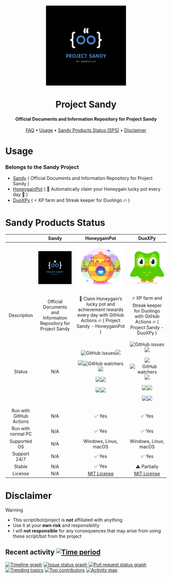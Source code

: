 <p align="center">
<img src="Img/Sandy/SmallLogo.png"/>            
</p>
<h1 align="center">Project Sandy</h1>
<h4 align="center">Official Documents and Information Repository for Project Sandy</h4>
</p>
<p align="center">
  <a href="Docs/Sandy/FAQ.md">FAQ</a> 
  •
  <a href="#usage">Usage</a>        
  •
  <a href="#sandy-products-status">Sandy Products Status (SPS)</a>        
  •
  <a href="#disclaimer">Disclaimer</a>
</p>

# Usage
### Belongs to the Sandy Project

- [Sandy](https://github.com/gorouflex/Sandy/) ( Official Documents and Information Repository for Project Sandy )
- [HoneygainPot](https://github.com/gorouflex/HoneygainPot/) ( 🐝 Automatically claim your Honeygain lucky pot every day 🍯 )
- [DuoXPy](https://github.com/gorouflex/DuoXPy/) ( ⚡️ XP farm and Streak keeper for Duolingo 🔥 )

# Sandy Products Status

|  | Sandy | HoneygainPot | DuoXPy |
|    :---:     |    :---:   |    :---:   |    :---:   |
|   |  <img src="Img/Sandy/SmallLogo.png"/>   | <img src="Img/HoneygainPot/SmallLogo.png"/>  | <img src="Img/DuoXPy/duo.svg"/>
| Description | Official Documents and Information Repository for Project Sandy | 🐝 Claim Honeygain’s lucky pot and achievement rewards every day with GitHub Actions 🔥 ( Project Sandy - HoneygainPot ) | ⚡️ XP farm and Streak keeper for Duolingo with GitHub Actions 🔥 ( Project Sandy - DuoXPy ) |
| Status | N/A | <p align="center"><img alt="GitHub issues" src="https://img.shields.io/github/issues/gorouflex/HoneygainPot?style=flat"><img src="https://img.shields.io/github/forks/gorouflex/HoneygainPot?style=flat"></p><p align="center"><img src="https://img.shields.io/github/stars/gorouflex/HoneygainPot?style=flat"><img alt="GitHub watchers" src="https://img.shields.io/github/watchers/gorouflex/HoneygainPot?style=flat"><img src="https://img.shields.io/github/contributors/gorouflex/HoneygainPot?style=flat"><a href="https://github.com/gorouflex/HoneygainPot/actions/workflows/codeql.yml"></p><p align="center"><img src="https://github.com/gorouflex/HoneygainPot/actions/workflows/codeql.yml/badge.svg"></a><a href="https://github.com/gorouflex/HoneygainPot/actions/workflows/cl.yml"><img src="https://github.com/gorouflex/HoneygainPot/actions/workflows/cl.yml/badge.svg"></a><a href="https://github.com/gorouflex/HoneygainPot/actions/workflows/daily.yml"></p><p align="center"><img src="https://github.com/gorouflex/HoneygainPot/actions/workflows/daily.yml/badge.svg"></a><a href="https://github.com/gorouflex/HoneygainPot/actions/workflows/manual.yml"><img src="https://github.com/gorouflex/HoneygainPot/actions/workflows/manual.yml/badge.svg"></a></p> | <p align="center"><img alt="GitHub issues" src="https://img.shields.io/github/issues/gorouflex/DuoXPy?style=flat"><img src="https://img.shields.io/github/forks/gorouflex/DuoXPy?style=flat"></p><p align="center"><img src="https://img.shields.io/github/stars/gorouflex/DuoXPy?style=flat"><img alt="GitHub watchers" src="https://img.shields.io/github/watchers/gorouflex/DuoXPy?style=flat"><img src="https://img.shields.io/github/contributors/gorouflex/DuoXPy?style=flat"><a href="https://github.com/gorouflex/DuoXPy/actions/workflows/codeql.yml"></p><p align="center"><img src="https://github.com/gorouflex/DuoXPy/actions/workflows/codeql.yml/badge.svg"></a><a href="https://github.com/gorouflex/DuoXPy/actions/workflows/cl.yml"><img src="https://github.com/gorouflex/DuoXPy/actions/workflows/cl.yml/badge.svg"></a><a href="https://github.com/gorouflex/DuoXPy/actions/workflows/daily.yml"></p><p align="center"><img src="https://github.com/gorouflex/DuoXPy/actions/workflows/daily.yml/badge.svg"></a><a href="https://github.com/gorouflex/DuoXPy/actions/workflows/manual.yml"><img src="https://github.com/gorouflex/DuoXPy/actions/workflows/manual.yml/badge.svg"></a></p> |
| Run with GitHub Actions | N/A | ✅ Yes | ✅ Yes |
| Run with normal PC | N/A | ✅ Yes | ✅ Yes |
| Supported OS | N/A | Windows, Linux, macOS | Windows, Linux, macOS |
| Support 24/7 | N/A | ✅ Yes | ✅ Yes |
| Stable | N/A | ✅ Yes | ⚠️ Partially |
| License | N/A | [MIT License](https://mit-license.org/) | [MIT License](https://mit-license.org/) |

# Disclaimer

> [!WARNING]
>
> - This script/bot/project is **not** affiliated with anything 
> - Use it at your **own risk** and responsibility
> - I will **not responsible** for any consequences that may arise from using these script/bot from the project

## Recent activity [![Time period](https://images.repography.com/44739709/gorouflex/Sandy/recent-activity/an3FJkJgAVnWqVv40zBjmjHq8PtTFc7YHBuLtpqSmJo/bu9SAte2as-7VXC8Rn4KsTtQ9LcrSEpBoc_W7aBqibQ_badge.svg)](https://repography.com)
[![Timeline graph](https://images.repography.com/44739709/gorouflex/Sandy/recent-activity/an3FJkJgAVnWqVv40zBjmjHq8PtTFc7YHBuLtpqSmJo/bu9SAte2as-7VXC8Rn4KsTtQ9LcrSEpBoc_W7aBqibQ_timeline.svg)](https://github.com/gorouflex/Sandy/commits)
[![Issue status graph](https://images.repography.com/44739709/gorouflex/Sandy/recent-activity/an3FJkJgAVnWqVv40zBjmjHq8PtTFc7YHBuLtpqSmJo/bu9SAte2as-7VXC8Rn4KsTtQ9LcrSEpBoc_W7aBqibQ_issues.svg)](https://github.com/gorouflex/Sandy/issues)
[![Pull request status graph](https://images.repography.com/44739709/gorouflex/Sandy/recent-activity/an3FJkJgAVnWqVv40zBjmjHq8PtTFc7YHBuLtpqSmJo/bu9SAte2as-7VXC8Rn4KsTtQ9LcrSEpBoc_W7aBqibQ_prs.svg)](https://github.com/gorouflex/Sandy/pulls)
[![Trending topics](https://images.repography.com/44739709/gorouflex/Sandy/recent-activity/an3FJkJgAVnWqVv40zBjmjHq8PtTFc7YHBuLtpqSmJo/bu9SAte2as-7VXC8Rn4KsTtQ9LcrSEpBoc_W7aBqibQ_words.svg)](https://github.com/gorouflex/Sandy/commits)
[![Top contributors](https://images.repography.com/44739709/gorouflex/Sandy/recent-activity/an3FJkJgAVnWqVv40zBjmjHq8PtTFc7YHBuLtpqSmJo/bu9SAte2as-7VXC8Rn4KsTtQ9LcrSEpBoc_W7aBqibQ_users.svg)](https://github.com/gorouflex/Sandy/graphs/contributors)
[![Activity map](https://images.repography.com/44739709/gorouflex/Sandy/recent-activity/an3FJkJgAVnWqVv40zBjmjHq8PtTFc7YHBuLtpqSmJo/bu9SAte2as-7VXC8Rn4KsTtQ9LcrSEpBoc_W7aBqibQ_map.svg)](https://github.com/gorouflex/Sandy/commits)
